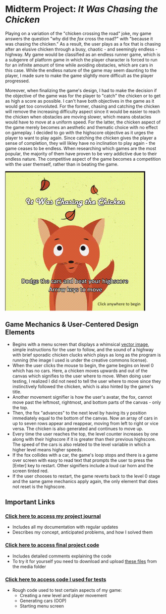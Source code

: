 # Midterm Project: _It Was Chasing the Chicken_

Playing on a variation of the "chicken crossing the road" joke, my game answers the question "why did the _fox_ cross the road?" with "because it was chasing the chicken." As a result, the user plays as a fox that is chasing after an elusive chicken through a busy, chaotic - and seemingly endless - highway. My game would be classified as an endless runner game, which is a subgenre of platform game in which the player character is forced to run for an infinite amount of time while avoiding obstacles, which are cars in this case. While the endless nature of the game may seem daunting to the player, I made sure to make the game slightly more difficult as the player progressed.

Moreover, when finalizing the game's design, I had to make the decision if the objective of the game was for the player to "catch" the chicken or to get as high a score as possible. I can't have both objectives in the game as it would get too convoluted. For the former, chasing and catching the chicken will remove the increasing difficulty aspect since it would be easier to reach the chicken when obstacles are moving slower, which means obstacles would have to move at a uniform speed. For the latter, the chicken aspect of the game merely becomes an aesthetic and thematic choice with no effect on gameplay. I decided to go with the highscore objective as it urges the player to want to play again. Since catching the chicken gives the player a sense of completion, they will likley have no inclination to play again - the game ceases to be endless. When researching which games are the most popular, the majority of them have proven to be very addictive due to their endless nature. The competitive aspect of the game becomes a competition with the user themself, rather than in beating the game.

![gameplay](https://github.com/l-mccarthy/IntroToIM/blob/main/midtermProject/Media/gameplay.gif)

## Game Mechanics & User-Centered Design Elements

* Begins with a menu screen that displays a whimsical [vector image](https://pixabay.com/vectors/fox-animal-mammal-wild-animal-5679446/), simple instructions for the user to follow, and the sound of a highway with brief sporadic chicken clucks which plays as long as the program is running (the image I used is under the creative commons license).
* When the user clicks the mouse to begin, the game begins on level 0 which has no cars. Here, a chicken moves upwards and out of the canvas which signifies to the user where to move. When doing user testing, I realized I did not need to tell the user where to move since they instinctively followed the chicken, which is also hinted by the game's title.
* Another movement signifier is how the user's avatar, the fox, cannot move past the leftmost, rightmost, and bottom parts of the canvas - only the top.
* Then, the fox "advances" to the next level by having its y position immediately equal to the bottom of the canvas. Now an array of cars in up to seven rows appear and reappear, moving from left to right or vice versa. The chicken is also generated and continues to move up.
* Every time the user reaches the top, the level counter increases by one along with their highscore if it is greater than their previous highscore. The speed of the cars is also related to the level variable in which a higher level means higher speeds.
* If the fox collides with a car, the game's loop stops and there is a game over screen with easy to read text that prompts the user to press the [Enter] key to restart. Other signifiers include a loud car horn and the screen tinted red.
* If the user chooses to restart, the game reverts back to the level 0 stage and the same game mechanics apply again, the only element that does not reset is the highscore.

## Important Links

### [Click here to access my project journal](https://github.com/l-mccarthy/IntroToIM/blob/main/midtermProject/journal.md)
* Includes all my documentation with regular updates
* Describes my concept, anticipated problems, and how I solved them

### [Click here to access final project code](https://github.com/l-mccarthy/IntroToIM/blob/main/midtermProject/midtermProject.js)
* Includes detailed comments explaining the code
* To try it for yourself you need to download and upload [these files](https://github.com/l-mccarthy/IntroToIM/tree/main/midtermProject/Media/usedInProject) from the media folder

### [Click here to access code I used for tests](https://github.com/l-mccarthy/IntroToIM/tree/main/midtermProject/Testing)
* Rough code used to test certain aspects of my game:
  * Creating a new level and player movement
  * Generating cars (OOP)
  * Starting menu screen
